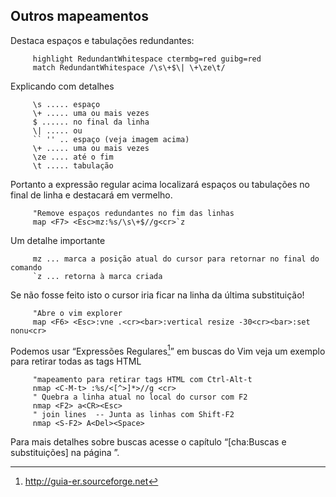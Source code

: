 Outros mapeamentos 
------------------

Destaca espaços e tabulações redundantes:

         highlight RedundantWhitespace ctermbg=red guibg=red
         match RedundantWhitespace /\s\+$\| \+\ze\t/

Explicando com detalhes

         \s ..... espaço
         \+ ..... uma ou mais vezes
         $ ...... no final da linha
         \| ..... ou
         `` '' .. espaço (veja imagem acima)
         \+ ..... uma ou mais vezes
         \ze .... até o fim
         \t ..... tabulação

Portanto a expressão regular acima localizará espaços ou tabulações no
final de linha e destacará em vermelho.

         "Remove espaços redundantes no fim das linhas
         map <F7> <Esc>mz:%s/\s\+$//g<cr>`z

Um detalhe importante

         mz ... marca a posição atual do cursor para retornar no final do comando
         `z ... retorna à marca criada

Se não fosse feito isto o cursor iria ficar na linha da última
substituição!

         "Abre o vim explorer
         map <F6> <Esc>:vne .<cr><bar>:vertical resize -30<cr><bar>:set nonu<cr>

Podemos usar “Expressões Regulares[^2]” em buscas do Vim veja um exemplo
para retirar todas as tags HTML

         "mapeamento para retirar tags HTML com Ctrl-Alt-t
         nmap <C-M-t> :%s/<[^>]*>//g <cr>
         " Quebra a linha atual no local do cursor com F2
         nmap <F2> a<CR><Esc>
         " join lines  -- Junta as linhas com Shift-F2
         nmap <S-F2> A<Del><Space>

Para mais detalhes sobre buscas acesse o capítulo “[cha:Buscas e
substituições] na página ”.

[^2]: <http://guia-er.sourceforge.net>
